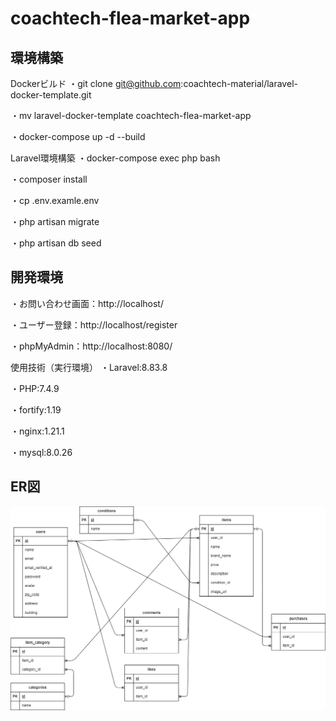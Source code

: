 # coachtech-flea-market-app
## 環境構築
Dockerビルド
・git clone git@github.com:coachtech-material/laravel-docker-template.git

・mv laravel-docker-template coachtech-flea-market-app

・docker-compose up -d --build

Laravel環境構築
・docker-compose exec php bash

・composer install

・cp .env.examle.env

・php artisan migrate

・php artisan db seed

## 開発環境
・お問い合わせ画面：http://localhost/

・ユーザー登録：http://localhost/register

・phpMyAdmin：http://localhost:8080/

使用技術（実行環境）
・Laravel:8.83.8

・PHP:7.4.9

・fortify:1.19

・nginx:1.21.1

・mysql:8.0.26

## ER図

![ER Diagram](src/public/img/index.drawio.png)

